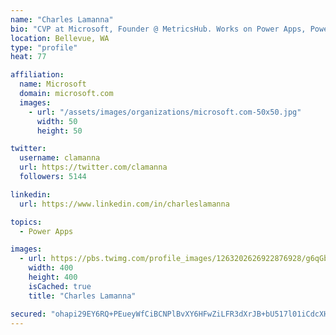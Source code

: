 ```yaml
---
name: "Charles Lamanna"
bio: "CVP at Microsoft, Founder @ MetricsHub. Works on Power Apps, Power Automate, Power Virtual Agent, Common Data Service and Dynamics 365."
location: Bellevue, WA
type: "profile"
heat: 77

affiliation:
  name: Microsoft
  domain: microsoft.com
  images:
    - url: "/assets/images/organizations/microsoft.com-50x50.jpg"
      width: 50
      height: 50

twitter:
  username: clamanna
  url: https://twitter.com/clamanna
  followers: 5144

linkedin:
  url: https://www.linkedin.com/in/charleslamanna

topics:
  - Power Apps

images:
  - url: https://pbs.twimg.com/profile_images/1263202626922876928/g6qGbHZ-_400x400.jpg
    width: 400
    height: 400
    isCached: true
    title: "Charles Lamanna"

secured: "ohapi29EY6RQ+PEueyWfCiBCNPlBvXY6HFwZiLFR3dXrJB+bU517l01iCdcXHr/dDejJRmpyXXDWy2b+do8S9Wm4YPolOi7M/36HTE1l28/whcgmqLxBeseMA8gaBF2zxvptJE9oby1H6P4xH93JeMlODMXWQJ/Ka0YEfUsy+94NQ5A3899doGI/FBtoAqJoXlADcryhpocdR1qx9xZ0Ag373vE/GKN0j3/W/n8jykm9OpR/NLLXXZf6abCWE/w9hH0P3WqtgfCOu7cM042y2P54sGJx9lXf2PJHi3ZRxPc6gk///SA9TXThlecPJSqRyz+rhBWrstiOmTWJIFS4G5pHQLjw1lr35zo6gh01LcnL9QROHYS7mQOcHFxtpJLYNMwpxC90A+GGDcx+XfffRNg1DLQu4D8hMsUfCxLxR8I=;P7RHlolwqXiYKwtQLzYmfA=="
---
```


